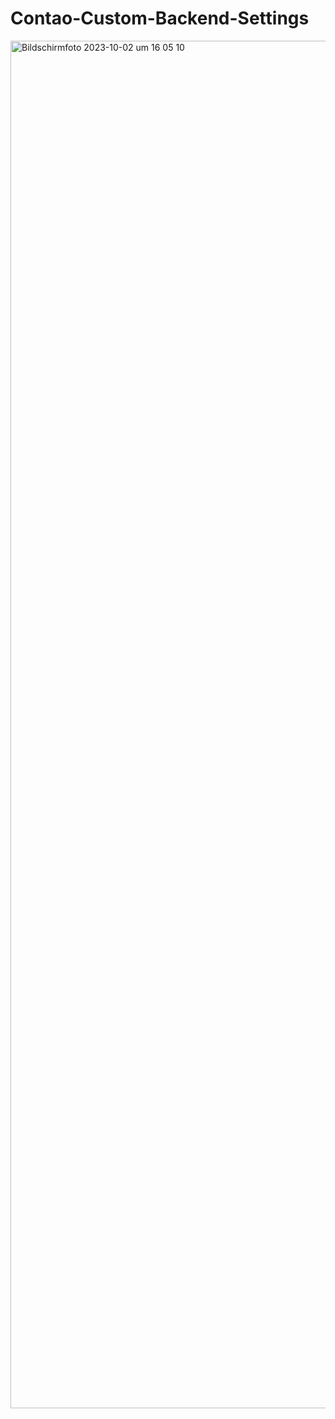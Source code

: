 # Contao-Custom-Backend-Settings

<img width="2188" alt="Bildschirmfoto 2023-10-02 um 16 05 10" src="https://github.com/heimseiten/contao-custom-backend-settings/assets/6552484/1a66cd4f-7347-4b30-be30-254ce6b6c1f9">

